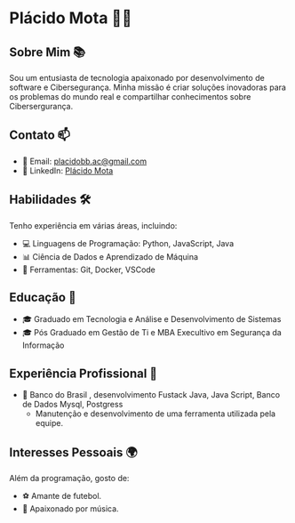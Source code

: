 # Plácido Mota 👩‍💻


## Sobre Mim 📚

Sou um entusiasta de tecnologia apaixonado por desenvolvimento de software e Cibersegurança. Minha missão é criar soluções inovadoras para os problemas do mundo real e compartilhar conhecimentos sobre Cibersergurança.

## Contato 📫

- 📧 Email: placidobb.ac@gmail.com
- 💼 LinkedIn: [Plácido Mota](https://ca.linkedin.com/in/placidomota)

## Habilidades 🛠️

Tenho experiência em várias áreas, incluindo:

- 💻 Linguagens de Programação: Python, JavaScript, Java
- 📊 Ciência de Dados e Aprendizado de Máquina
- 🧰 Ferramentas: Git, Docker, VSCode

## Educação 📖

- 🎓 Graduado em Tecnologia e Análise e Desenvolvimento de Sistemas
- 🎓 Pós Graduado em Gestão de Ti e MBA Execultivo em Segurança da Informação

## Experiência Profissional 💼

- 🏢 Banco do Brasil , desenvolvimento Fustack  Java, Java Script, Banco de Dados Mysql, Postgress 
  - Manutenção e desenvolvimento de uma ferramenta utilizada pela equipe.
 
## Interesses Pessoais 🌍

Além da programação, gosto de:

- ⚽️ Amante de futebol.
- 🎵 Apaixonado por música.

